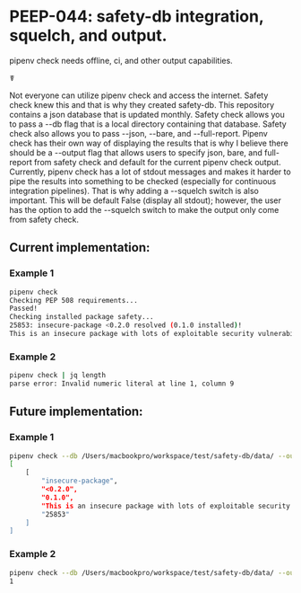 # PEEP-044: safety-db integration, squelch, and output.

pipenv check needs offline, ci, and other output capabilities.

☤

Not everyone can utilize pipenv check and access the internet. Safety check knew this 
and that is why they created safety-db. This repository contains a json database that
is updated monthly. Safety check allows you to pass a --db flag that is a local directory
containing that database. Safety check also allows you to pass --json, --bare, and 
--full-report. Pipenv check has their own way of displaying the results that is why I
believe there should be a --output flag that allows users to specify json, bare, 
and full-report from safety check and default for the current pipenv check output.
Currently, pipenv check has a lot of stdout messages and makes it harder to pipe
the results into something to be checked (especially for continuous integration 
pipelines). That is why adding a --squelch switch is also important. This will be 
default False (display all stdout); however, the user has the option to add the 
--squelch switch to make the output only come from safety check. 

## Current implementation:
### Example 1
``` bash
pipenv check
Checking PEP 508 requirements...
Passed!
Checking installed package safety...
25853: insecure-package <0.2.0 resolved (0.1.0 installed)!
This is an insecure package with lots of exploitable security vulnerabilities.
```
### Example 2
``` bash
pipenv check | jq length
parse error: Invalid numeric literal at line 1, column 9
```

## Future implementation:
### Example 1
``` bash
pipenv check --db /Users/macbookpro/workspace/test/safety-db/data/ --output json --squelch 
[
    [ 
        "insecure-package",
        "<0.2.0",
        "0.1.0",
        "This is an insecure package with lots of exploitable security vulnerabilities.",
        "25853"
    ]
]
```
### Example 2
``` bash
pipenv check --db /Users/macbookpro/workspace/test/safety-db/data/ --output json --squelch | jq length
1
```
